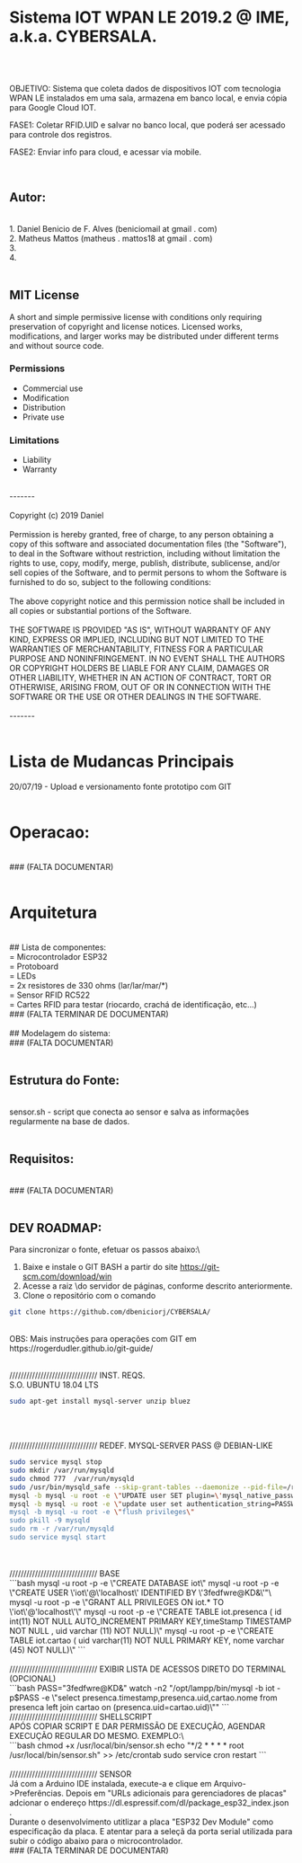 # Sistema IOT WPAN LE 2019.2 @ IME, a.k.a. CYBERSALA.
<br/>
<br/>

OBJETIVO: Sistema que coleta dados de dispositivos IOT com tecnologia WPAN LE instalados em uma sala, armazena em banco local, e envia cópia para Google Cloud IOT.

FASE1: Coletar RFID.UID e salvar no banco local, que poderá ser acessado para controle dos registros.

FASE2: Enviar info para cloud, e acessar via mobile.

<br/>

## Autor: 
<br/>
1.	Daniel Benicio de F. Alves (beniciomail at gmail . com)
<br/>
2.	Matheus Mattos (matheus . mattos18 at gmail . com)
<br/>
3.
<br/>
4.
<br/>    
<br/>

## MIT License 
A short and simple permissive license with conditions only requiring preservation of copyright and license notices. Licensed works, modifications, and larger works may be distributed under different terms and without source code.
<br/>

### Permissions
+ Commercial use
+ Modification
+ Distribution
+ Private use
### Limitations
+ Liability
+ Warranty
<br/>
-------
<br/>
<br/>
Copyright (c) 2019 Daniel
<br/>
<br/>
Permission is hereby granted, free of charge, to any person obtaining a copy of this software and associated documentation files (the "Software"), to deal in the Software without restriction, including without limitation the rights to use, copy, modify, merge, publish, distribute, sublicense, and/or sell copies of the Software, and to permit persons to whom the Software is furnished to do so, subject to the following conditions:
<br/>
<br/>
The above copyright notice and this permission notice shall be included in all copies or substantial portions of the Software.
<br/>
<br/>
THE SOFTWARE IS PROVIDED "AS IS", WITHOUT WARRANTY OF ANY KIND, EXPRESS OR IMPLIED, INCLUDING BUT NOT LIMITED TO THE WARRANTIES OF MERCHANTABILITY, FITNESS FOR A PARTICULAR PURPOSE AND NONINFRINGEMENT. IN NO EVENT SHALL THE AUTHORS OR COPYRIGHT HOLDERS BE LIABLE FOR ANY CLAIM, DAMAGES OR OTHER LIABILITY, WHETHER IN AN ACTION OF CONTRACT, TORT OR OTHERWISE, ARISING FROM, OUT OF OR IN CONNECTION WITH THE SOFTWARE OR THE USE OR OTHER DEALINGS IN THE SOFTWARE.
<br/>
<br/>
-------
<br/>
<br/>

# Lista de Mudancas Principais
20/07/19 - Upload e versionamento fonte prototipo com GIT
<br/>
<br/>

# Operacao:
<br/>
### (FALTA DOCUMENTAR)
<br/>
<br/>



# Arquitetura
<br/>
## Lista de componentes:
<br/>
= Microcontrolador ESP32
<br/>
= Protoboard
<br/>
= LEDs
<br/>
= 2x resistores de 330 ohms (lar/lar/mar/*)
<br/>
= Sensor RFID RC522
<br/>
= Cartes RFID para testar (riocardo, crachá de identificação, etc...)
<br/>
### (FALTA TERMINAR DE DOCUMENTAR)
<br/>
<br/>
## Modelagem do sistema:
<br/>
### (FALTA DOCUMENTAR)
<br/>
<br/>

## Estrutura do Fonte:
<br/>
sensor.sh     - script que conecta ao sensor e salva as informações regularmente na base de dados.
<br/>
<br/>


## Requisitos:
<br/>
### (FALTA DOCUMENTAR)
<br/>
<br/>


## DEV ROADMAP:
Para sincronizar o fonte, efetuar os passos abaixo:\
1. Baixe e instale o GIT BASH a partir do site  https://git-scm.com/download/win 
2. Acesse a raiz \do servidor de páginas, conforme descrito anteriormente.
3. Clone o repositório com o comando
```bash
git clone https://github.com/dbeniciorj/CYBERSALA/
```
<br/>    
OBS: Mais instruções para operações com GIT em https://rogerdudler.github.io/git-guide/ 
<br/>
<br/>




///////////////////////////////	INST. REQS.
<br/>
S.O. UBUNTU 18.04 LTS
<br/>
```bash
sudo apt-get install mysql-server unzip bluez
```
<br/>
<br/>

///////////////////////////////	REDEF. MYSQL-SERVER PASS @ DEBIAN-LIKE
<br/>
```bash
sudo service mysql stop
sudo mkdir /var/run/mysqld
sudo chmod 777  /var/run/mysqld
sudo /usr/bin/mysqld_safe --skip-grant-tables --daemonize --pid-file=/run/mysqld/mysqld.pid 2>/dev/null &  
mysql -b mysql -u root -e \"UPDATE user SET plugin=\'mysql_native_password\' WHERE User=\'root\'\"
mysql -b mysql -u root -e \"update user set authentication_string=PASSWORD(\'XXXXXXXX\') where User=\'root\'"
mysql -b mysql -u root -e \"flush privileges\"
sudo pkill -9 mysqld
sudo rm -r /var/run/mysqld
sudo service mysql start
```
<br/>
<br/>
/////////////////////////////// BASE
<br/>
```bash
mysql -u root -p -e \"CREATE DATABASE iot\"
mysql -u root -p -e \"CREATE USER \'iot\'@\'localhost\' IDENTIFIED BY \'3fedfwre@KD&\'"\
mysql -u root -p -e \"GRANT ALL PRIVILEGES ON iot.* TO \'iot\'@'localhost\'\"
mysql -u root -p -e \"CREATE TABLE iot.presenca ( id int(11) NOT NULL AUTO_INCREMENT PRIMARY KEY,timeStamp TIMESTAMP NOT NULL , uid varchar (11) NOT NULL)\"
mysql -u root -p -e \"CREATE TABLE iot.cartao ( uid varchar(11) NOT NULL PRIMARY KEY, nome varchar (45) NOT NULL)\"
```
<br/>
<br/>
/////////////////////////////// EXIBIR LISTA DE ACESSOS DIRETO DO TERMINAL (OPCIONAL)
<br/>
```bash
PASS="3fedfwre@KD&"
watch -n2 "/opt/lampp/bin/mysql -b iot -p$PASS -e \"select presenca.timestamp,presenca.uid,cartao.nome from presenca left join cartao on (presenca.uid=cartao.uid)\""
```
<br/>
/////////////////////////////// SHELLSCRIPT
<br/>
APÓS COPIAR SCRIPT E DAR PERMISSÃO DE EXECUÇÃO, AGENDAR EXECUÇÃO REGULAR DO MESMO. EXEMPLO:\
<br/>
```bash
chmod +x /usr/local/bin/sensor.sh
echo "*/2 * * * *   root    /usr/local/bin/sensor.sh" >> /etc/crontab
sudo service cron restart
```
<br/>
<br/>
/////////////////////////////// SENSOR
<br/>
Já com a Arduino IDE instalada, execute-a e clique em Arquivo->Preferências. Depois em "URLs adicionais para gerenciadores de placas" adcionar o endereço https://dl.espressif.com/dl/package_esp32_index.json .
<br/>
Durante o desenvolvimento utitlizar a placa "ESP32 Dev Module" como especificação da placa. E atentar para a seleçã da porta serial utilizada para subir o código abaixo para o microcontrolador.
<br/>
### (FALTA TERMINAR DE DOCUMENTAR)
<br/>
<br/>
